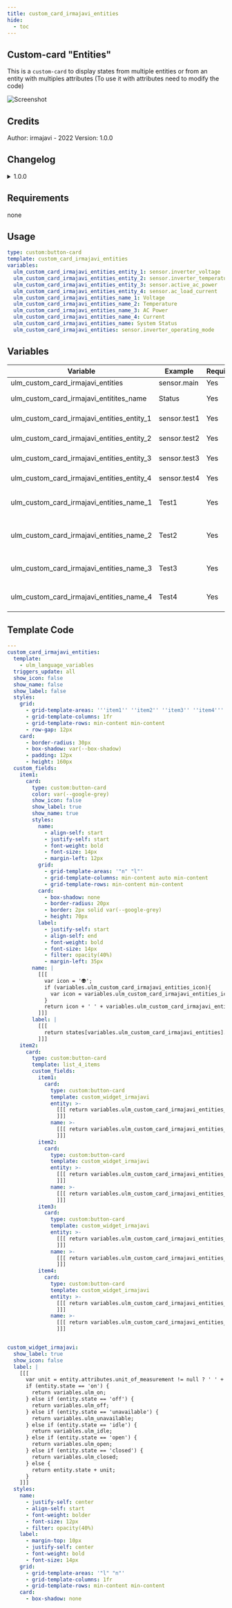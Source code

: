 ```yaml
---
title: custom_card_irmajavi_entities
hide:
  - toc
---
```

<!-- markdownlint-disable MD046 -->

## Custom-card "Entities"

This is a `custom-card` to display states from multiple entities or from an entity with multiples attributes (To use it with attributes need to modify the code)

![Screenshot](../../docs/assets/img/screenshot_irmajavi_entities_card.jpg)

## Credits

Author: irmajavi - 2022
Version: 1.0.0

## Changelog

<details>
<summary>1.0.0</summary>
Initial release
</details>

## Requirements

 none
 
## Usage

```yaml
type: custom:button-card
template: custom_card_irmajavi_entities
variables:
  ulm_custom_card_irmajavi_entities_entity_1: sensor.inverter_voltage
  ulm_custom_card_irmajavi_entities_entity_2: sensor.inverter_temperature
  ulm_custom_card_irmajavi_entities_entity_3: sensor.active_ac_power
  ulm_custom_card_irmajavi_entities_entity_4: sensor.ac_load_current
  ulm_custom_card_irmajavi_entities_name_1: Voltage
  ulm_custom_card_irmajavi_entities_name_2: Temperature
  ulm_custom_card_irmajavi_entities_name_3: AC Power
  ulm_custom_card_irmajavi_entities_name_4: Current
  ulm_custom_card_irmajavi_entities_name: System Status
  ulm_custom_card_irmajavi_entities: sensor.inverter_operating_mode
```

## Variables

<table>
<thead>
  <tr>
    <th>Variable</th>
    <th>Example</th>
    <th>Required</th>
    <th>Explanation</th>
  </tr>
</thead>
<tbody>
  <tr>
    <td>ulm_custom_card_irmajavi_entities</td>
    <td>sensor.main</td>
    <td>Yes</td>
    <td>Main entity</td>
  </tr>
  <tr>
    <td>ulm_custom_card_irmajavi_entitites_name</td>
    <td>Status</td>
    <td>Yes</td>
    <td>Main entity name</td>
  </tr>
  <tr>
    <td>ulm_custom_card_irmajavi_entities_entity_1</td>
    <td>sensor.test1</td>
    <td>Yes</td>
    <td>The first entity</td>
  </tr>
  <tr>
    <td>ulm_custom_card_irmajavi_entities_entity_2</td>
    <td>sensor.test2</td>
    <td>Yes</td>
    <td>The second entity</td>
  </tr>
  <tr>
    <td>ulm_custom_card_irmajavi_entities_entity_3</td>
    <td>sensor.test3</td>
    <td>Yes</td>
    <td>The third entity</td>
  </tr>
  <tr>
    <td>ulm_custom_card_irmajavi_entities_entity_4</td>
    <td>sensor.test4</td>
    <td>Yes</td>
    <td>The forth entity</td>
  </tr>
  <tr>
    <td>ulm_custom_card_irmajavi_entities_name_1</td>
    <td>Test1</td>
    <td>Yes</td>
    <td>The name of the first entity</td>
  </tr>
  <tr>
    <td>ulm_custom_card_irmajavi_entities_name_2</td>
    <td>Test2</td>
    <td>Yes</td>
    <td>The name of the second entity</td>
  </tr>
  <tr>
    <td>ulm_custom_card_irmajavi_entities_name_3</td>
    <td>Test3</td>
    <td>Yes</td>
    <td>The name of the third entity</td>
  </tr>
  <tr>
    <td>ulm_custom_card_irmajavi_entities_name_4</td>
    <td>Test4</td>
    <td>Yes</td>
    <td>The name of the forth entity</td>
  </tr>
</tbody>
</table>

## Template Code

```yaml
---
custom_card_irmajavi_entities:
  template:
    - ulm_language_variables
  triggers_update: all
  show_icon: false
  show_name: false
  show_label: false
  styles:
    grid:
      - grid-template-areas: '''item1'' ''item2'' ''item3'' ''item4'''
      - grid-template-columns: 1fr
      - grid-template-rows: min-content min-content
      - row-gap: 12px
    card:
      - border-radius: 30px
      - box-shadow: var(--box-shadow)
      - padding: 12px
      - height: 160px
  custom_fields:
    item1:
      card:
        type: custom:button-card
        color: var(--google-grey)
        show_icon: false
        show_label: true
        show_name: true
        styles:
          name:
            - align-self: start
            - justify-self: start
            - font-weight: bold
            - font-size: 14px
            - margin-left: 12px
          grid:
            - grid-template-areas: '"n" "l"'
            - grid-template-columns: min-content auto min-content
            - grid-template-rows: min-content min-content
          card:
            - box-shadow: none
            - border-radius: 20px
            - border: 2px solid var(--google-grey)
            - height: 70px
          label:
            - justify-self: start
            - align-self: end
            - font-weight: bold
            - font-size: 14px
            - filter: opacity(40%)
            - margin-left: 35px
        name: |
          [[[
            var icon = '👽';
            if (variables.ulm_custom_card_irmajavi_entities_icon){
              var icon = variables.ulm_custom_card_irmajavi_entities_icon;
            }
            return icon + ' ' + variables.ulm_custom_card_irmajavi_entities_name;
          ]]]
        label: |
          [[[ 
            return states[variables.ulm_custom_card_irmajavi_entities].state
          ]]]
    item2:
      card:
        type: custom:button-card
        template: list_4_items
        custom_fields:
          item1:
            card:
              type: custom:button-card
              template: custom_widget_irmajavi
              entity: >-
                [[[ return variables.ulm_custom_card_irmajavi_entities_entity_1;
                ]]]
              name: >-
                [[[ return variables.ulm_custom_card_irmajavi_entities_name_1
                ]]]
          item2:
            card:
              type: custom:button-card
              template: custom_widget_irmajavi
              entity: >-
                [[[ return variables.ulm_custom_card_irmajavi_entities_entity_2;
                ]]]
              name: >-
                [[[ return variables.ulm_custom_card_irmajavi_entities_name_2
                ]]]
          item3:
            card:
              type: custom:button-card
              template: custom_widget_irmajavi
              entity: >-
                [[[ return variables.ulm_custom_card_irmajavi_entities_entity_3;
                ]]]
              name: >-
                [[[ return variables.ulm_custom_card_irmajavi_entities_name_3
                ]]]
          item4:
            card:
              type: custom:button-card
              template: custom_widget_irmajavi
              entity: >-
                [[[ return variables.ulm_custom_card_irmajavi_entities_entity_4;
                ]]]
              name: >-
                [[[ return variables.ulm_custom_card_irmajavi_entities_name_4
                ]]]


custom_widget_irmajavi:
  show_label: true
  show_icon: false
  label: |
    [[[
      var unit = entity.attributes.unit_of_measurement != null ? ' ' + entity.attributes.unit_of_measurement : ''
      if (entity.state == 'on') {
        return variables.ulm_on;
      } else if (entity.state == 'off') {
        return variables.ulm_off;
      } else if (entity.state == 'unavailable') {
        return variables.ulm_unavailable;
      } else if (entity.state == 'idle') {
        return variables.ulm_idle;
      } else if (entity.state == 'open') {
        return variables.ulm_open;
      } else if (entity.state == 'closed') {
        return variables.ulm_closed;
      } else {
        return entity.state + unit;
      }
    ]]]
  styles:
    name:
      - justify-self: center
      - align-self: start
      - font-weight: bolder
      - font-size: 12px
      - filter: opacity(40%)
    label:
      - margin-top: 10px
      - justify-self: center
      - font-weight: bold
      - font-size: 14px
    grid:
      - grid-template-areas: '"l" "n"'
      - grid-template-columns: 1fr
      - grid-template-rows: min-content min-content
    card:
      - box-shadow: none
```
